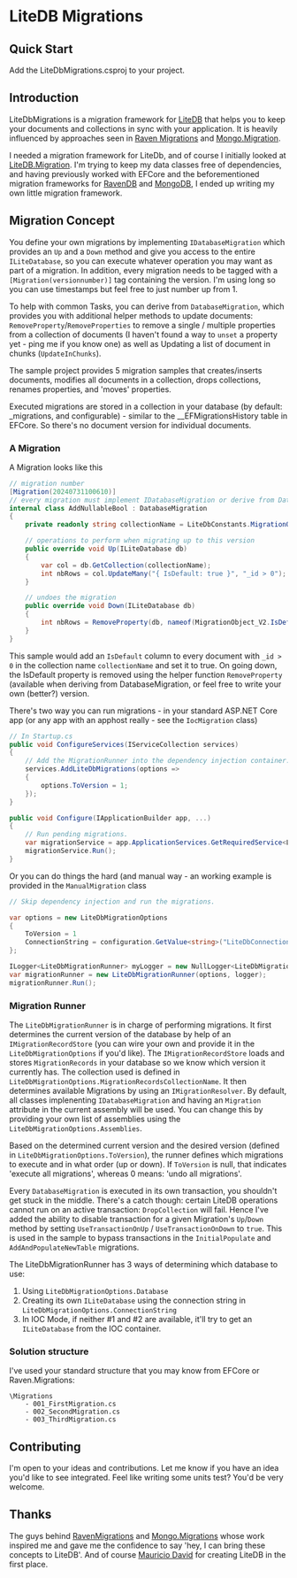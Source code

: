 # LiteDB Migrations

## Quick Start

Add the LiteDbMigrations.csproj to your project.

## Introduction

LiteDbMigrations is a migration framework for [LiteDB](https://www.litedb.org/) that helps you to keep your documents and collections in sync with your application. It is heavily influenced by approaches seen in [Raven Migrations](https://github.com/migrating-ravens/RavenMigrations) and [Mongo.Migration](https://github.com/SRoddis/Mongo.Migration).

I needed a migration framework for LiteDb, and of course I initially looked at [LiteDB.Migration](https://github.com/JKamsker/LiteDB.Migration). I'm trying to keep my data classes free of dependencies, and having previously worked with EFCore and the beforementioned migration frameworks for [RavenDB](https://ravendb.net/) and [MongoDB](https://www.mongodb.com/), I ended up writing my own little migration framework.

## Migration Concept

You define your own migrations by implementing `IDatabaseMigration` which provides an `Up` and a `Down` method and give you access to the entire `ILiteDatabase`, so you can execute whatever operation you may want as part of a migration. In addition, every migration needs to be tagged with a `[Migration(versionnumber)]` tag containing the version. I'm using long so you can use timestamps but feel free to just number up from 1.

To help with common Tasks, you can derive from `DatabaseMigration`, which provides you with additional helper methods to update documents: `RemoveProperty`/`RemoveProperties` to remove a single / multiple properties from a collection of documents (I haven't found a way to `unset` a property yet - ping me if you know one) as well as Updating a list of document in chunks (`UpdateInChunks`).

The sample project provides 5 migration samples that creates/inserts documents, modifies all documents in a collection, drops collections, renames properties, and 'moves' properties.

Executed migrations are stored in a collection in your database (by default: _migrations, and configurable) - similar to the __EFMigrationsHistory table in EFCore. So there's no document version for individual documents.

### A Migration

A Migration looks like this

``` c#
// migration number
[Migration(20240731100610)]
// every migration must implement IDatabaseMigration or derive from DatabaseMigration
internal class AddNullableBool : DatabaseMigration
{
    private readonly string collectionName = LiteDbConstants.MigrationObjectCollection;

    // operations to perform when migrating up to this version
    public override void Up(ILiteDatabase db)
    {
        var col = db.GetCollection(collectionName);
        int nbRows = col.UpdateMany("{ IsDefault: true }", "_id > 0");
    }

    // undoes the migration
    public override void Down(ILiteDatabase db)
    {
        int nbRows = RemoveProperty(db, nameof(MigrationObject_V2.IsDefault), collectionName);
    }
}

```

This sample would add an `IsDefault` column to every document with `_id > 0` in the collection name `collectionName` and set it to true. On going down, the IsDefault property is removed using the helper function `RemoveProperty` (available when deriving from DatabaseMigration, or feel free to write your own (better?) version.

There's two way you can run migrations - in your standard ASP.NET Core app (or any app with an apphost really - see the `IocMigration` class)

``` c#
// In Startup.cs
public void ConfigureServices(IServiceCollection services)
{
    // Add the MigrationRunner into the dependency injection container.
    services.AddLiteDbMigrations(options =>
    {
        options.ToVersion = 1;
    });
}

public void Configure(IApplicationBuilder app, ...)
{
    // Run pending migrations.
    var migrationService = app.ApplicationServices.GetRequiredService<LiteDbMigrationRunner>();
    migrationService.Run();
}
```

Or you can do things the hard (and manual way - an working example is provided in the `ManualMigration` class
``` c#
// Skip dependency injection and run the migrations.

var options = new LiteDbMigrationOptions
{
    ToVersion = 1
    ConnectionString = configuration.GetValue<string>("LiteDbConnectionString"), 
};

ILogger<LiteDbMigrationRunner> myLogger = new NullLogger<LiteDbMigrationRunner>();
var migrationRunner = new LiteDbMigrationRunner(options, logger);
migrationRunner.Run();

```

### Migration Runner

The `LiteDbMigrationRunner` is in charge of performing migrations. It first determines the current version of the database by help of an `IMigrationRecordStore` (you can wire your own and provide it in the `LiteDbMigrationOptions` if you'd like). The `IMigrationRecordStore` loads and stores `MigrationRecords` in your database so we know which version it currently has. The collection used is defined in `LiteDbMigrationOptions.MigrationRecordsCollectionName`.
It then determines available Migrations by using an `IMigrationResolver`. By default, all classes implenenting `IDatabaseMigration` and having an `Migration` attribute in the current assembly will be used. You can change this by providing your own list of assemblies using the `LiteDbMigrationOptions.Assemblies`.

Based on the determined current version and the desired version (defined in `LiteDbMigrationOptions.ToVersion`), the runner defines which migrations to execute and in what order (up or down). If `ToVersion` is null, that indicates 'execute all migrations', whereas 0 means: 'undo all migrations'.

Every `DatabaseMigration` is executed in its own transaction, you shouldn't get stuck in the middle. There's a catch though: certain LiteDB operations cannot run on an active transaction: `DropCollection` will fail. Hence I've added the ability to disable transaction for a given Migration's `Up`/`Down` method by setting `UseTransactionOnUp` / `UseTransactionOnDown` to `true`. This is used in the sample to bypass transactions in the `InitialPopulate` and `AddAndPopulateNewTable` migrations. 

The LiteDbMigrationRunner has 3 ways of determining which database to use:

1) Using `LiteDbMigrationOptions.Database`
2) Creating its own `ILiteDatabase` using the connection string in `LiteDbMigrationOptions.ConnectionString`
3) In IOC Mode, if neither #1 and #2 are available, it'll try to get an `ILiteDatabase` from the IOC container.

### Solution structure

I've used your standard structure that you may know from EFCore or Raven.Migrations:

```
\Migrations
    - 001_FirstMigration.cs
    - 002_SecondMigration.cs
    - 003_ThirdMigration.cs
```

## Contributing

I'm open to your ideas and contributions. Let me know if you have an idea you'd like to see integrated. Feel like writing some units test? You'd be very welcome.

## Thanks

The guys behind [RavenMigrations](https://github.com/migrating-ravens/RavenMigrations) and [Mongo.Migrations](https://github.com/SRoddis/Mongo.Migration) whose work inspired me and gave me the confidence to say 'hey, I can bring these concepts to LiteDB'. And of course [Mauricio David](https://github.com/mbdavid) for creating LiteDB in the first place.
